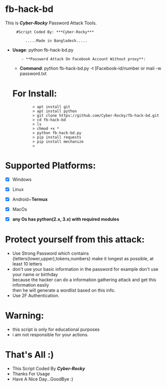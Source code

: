 # fb-hack-bd


This is ***Cyber-Rocky*** Password Attack Tools.
               
         #Script Coded By: ***Cyber-Rocky***
               
             .....Made in Bangladesh.....


- **Usage**:  python fb-hack-bd.py
    
          - **Password Attack On Facebook Account Without proxy**:
     
    * **Command**: python fb-hack-bd.py -t [Facebook-id/number or mail  -w password.txt
     
     
     # For Install: 
               
               > apt install git
               > apt install python
               > git clone https://github.com/Cyber-Rocky/fb-hack-bd.git
               > cd fb-hack-bd
               > ls
               > chmod +x *
               > python fb-hack-bd.py
               > pip install requests
               > pip install mechanize
               > 




# Supported Platforms:
- [x] Windows
- [x] Linux
- [x] Android~**Termux**
- [x] MacOs
- [x] **any Os has python(2.x, 3.x) with required modules**


# Protect yourself from this attack:
  * Use Strong Password which contains {letters(lower,upper),tokens,numbers} make it longest as possible, at least 10 letters
  * don't use your basic information in the password for example don't use your name or birthday\
        because the hacker can do a information gathering attack and get this information easily\
        then he will generate a wordlist based on this info.
  * Use 2F Authentication.
  
# Warning:
  * this script is only for educational purposes
  * i am not responsible for your actions.

# That's All :)
   * This Script Coded By ***Cyber-Rocky***
   * Thanks For Usage
   * Have A Nice Day...GoodBye :)
